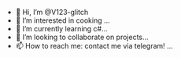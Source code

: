 - 👋 Hi, I’m @V123-glitch
- 👀 I’m interested in cooking ...
- 🌱 I’m currently learning c#...
- 💞️ I’m looking to collaborate on projects...
- 📫 How to reach me: contact me via telegram! ...

<!---
V123-glitch/V123-glitch is a ✨ special ✨ repository because its `README.md` (this file) appears on your GitHub profile.
You can click the Preview link to take a look at your changes.
--->
